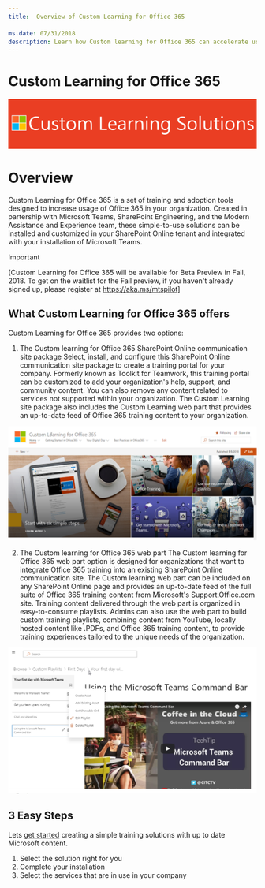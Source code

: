 ```yaml
---
title:  Overview of Custom Learning for Office 365

ms.date: 07/31/2018
description: Learn how Custom learning for Office 365 can accelerate usage and adoption of Office 365 in your organization
---
```


# Custom Learning for Office 365

![Custom Learning Solutions header](customlearning/media/clsheader.png)
# Overview

Custom Learning for Office 365 is a set of training and adoption tools designed to increase usage of Office 365 in your organization. Created in partership with Microsoft Teams, SharePoint Engineering, and the Modern Assistance and Experience team, these simple-to-use solutions can be installed and customized in your SharePoint Online tenant and integrated with your installation of Microsoft Teams.

> [!IMPORTANT]
> [Custom Learning for Office 365 will be available for Beta Preview in Fall, 2018. To get on the waitlist for the Fall preview, if you haven't already signed up,  please register at https://aka.ms/mtspilot]

## What Custom Learning for Office 365 offers

Custom Learning for Office 365 provides two options: 

1. The Custom learning for Office 365 SharePoint Online communication site package
Select, install, and configure this SharePoint Online communication site package to create a training portal for your company. Formerly known as Toolkit for Teamwork, this training portal can be customized to add your organization's help, support, and community content. You can also remove any content related to services not supported within your organization. The Custom Learning site package also includes the Custom Learning web part that provides an up-to-date feed of Office 365 training content to your organization. 

![Custom Learning for Office 365 site experience](/customlearning/media/clo365homepage.png)

2. The Custom learning for Office 365 web part 
The Custom learning for Office 365 web part option is designed for organizations that want to integrate Office 365 training into an existing SharePoint Online communication site. The Custom learning web part can be included on any SharePoint Online page and provides an up-to-date feed of the full suite of Office 365 training content from Microsoft's Support.Office.com site. Training content delivered through the web part is organized in easy-to-consume playlists. Admins can also use the web part to build custom training playlists, combining content from YouTube, locally hosted content like .PDFs, and Office 365 training content, to provide training experiences tailored to the unique needs of the organization.

![Custom Learning for Office 365 webpart](/customlearning/media/clo365customplaylist.png)

## 3 Easy Steps

Lets [get started](getstarted.md) creating a simple training solutions with up to date Microsoft content.

1. Select the solution right for you
2. Complete your installation
3. Select the services that are in use in your company



